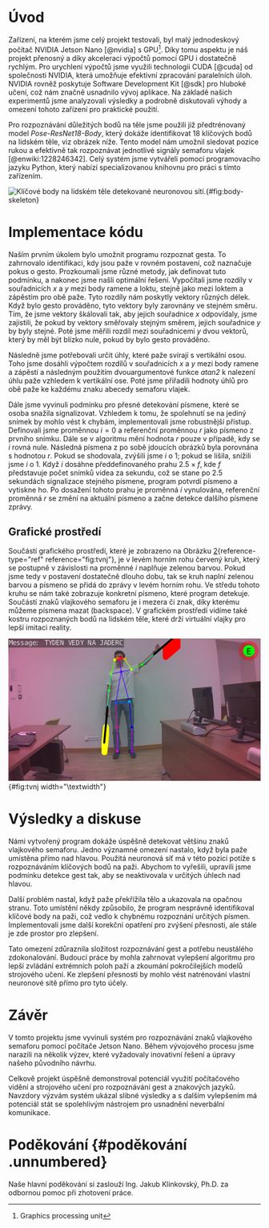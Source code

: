  

# Úvod

Zařízení, na kterém jsme celý projekt testovali, byl malý jednodeskový
počítač NVIDIA Jetson Nano [@nvidia] s GPU[^2]. Díky tomu aspektu je náš
projekt přenosný a díky akceleraci výpočtů pomocí GPU i dostatečně
rychlým. Pro urychlení výpočtů jsme využili technologii CUDA [@cuda] od
společnosti NVIDIA, která umožňuje efektivní zpracování paralelních
úloh. NVIDIA rovněž poskytuje Software Development Kit [@sdk] pro
hluboké učení, což nám značně usnadnilo vývoj aplikace. Na základě
našich experimentů jsme analyzovali výsledky a podrobně diskutovali
výhody a omezení tohoto zařízení pro praktické použití.

Pro rozpoznávání důležitých bodů na těle jsme použili již předtrénovaný
model *Pose-ResNet18-Body*, který dokáže identifikovat 18 klíčových bodů
na lidském těle, viz obrázek níže. Tento model nám umožnil sledovat pozice
rukou a efektivně tak rozpoznávat jednotlivé signály semaforu vlajek
[@enwiki:1228246342]. Celý systém jsme vytvářeli pomocí programovacího
jazyku Python, který nabízí specializovanou knihovnu pro práci s tímto
zařízením.

![Klíčové body na lidském těle detekované neuronovou
sítí.](images/body_skeleton.png){#fig:body-skeleton}

# Implementace kódu

Naším prvním úkolem bylo umožnit programu rozpoznat gesta. To zahrnovalo
identifikaci, kdy jsou paže v rovném postavení, což naznačuje pokus o
gesto. Prozkoumali jsme různé metody, jak definovat tuto podmínku, a
nakonec jsme našli optimální řešení. Vypočítali jsme rozdíly v
souřadnicích $x$ a $y$ mezi body ramene a loktu, stejně jako mezi loktem
a zápěstím pro obě paže. Tyto rozdíly nám poskytly vektory různých
délek. Když bylo gesto prováděno, tyto vektory byly zarovnány ve stejném
směru. Tím, že jsme vektory škálovali tak, aby jejich souřadnice $x$
odpovídaly, jsme zajistili, že pokud by vektory směřovaly stejným
směrem, jejich souřadnice $y$ by byly stejné. Poté jsme měřili rozdíl
mezi souřadnicemi $y$ dvou vektorů, který by měl být blízko nule, pokud
by bylo gesto prováděno.

Následně jsme potřebovali určit úhly, které paže svírají s vertikální
osou. Toho jsme dosáhli výpočtem rozdílů v souřadnicích $x$ a $y$ mezi
body ramene a zápěstí a následným použitím dvouargumentové funkce
*atan2* k nalezení úhlu paže vzhledem k vertikální ose. Poté jsme
přiřadili hodnoty úhlů pro obě paže ke každému znaku abecedy semaforu
vlajek.

Dále jsme vyvinuli podmínku pro přesné detekování písmene, které se
osoba snažila signalizovat. Vzhledem k tomu, že spolehnutí se na jediný
snímek by mohlo vést k chybám, implementovali jsme robustnější přístup.
Definovali jsme proměnnou $i = 0$ a referenční proměnnou $r$ jako
písmeno z prvního snímku. Dále se v algoritmu mění hodnota $r$ pouze v
případě, kdy se $i$ rovná nule. Následná písmena z po sobě jdoucích
obrázků byla porovnána s hodnotou $r$. Pokud se shodovala, zvýšili jsme
$i$ o 1; pokud se lišila, snížili jsme $i$ o 1. Když $i$ dosáhne
předdefinovaného prahu $2.5 \times f$, kde $f$ představuje počet snímků
videa za sekundu, což se stane po 2.5 sekundách signalizace stejného
písmene, program potvrdí písmeno a vytiskne ho. Po dosažení tohoto prahu
je proměnná $i$ vynulována, referenční proměnná $r$ se změní na aktuální
písmeno a začne detekce dalšího písmene zprávy.

## Grafické prostředí

Součástí grafického prostředí, které je zobrazeno na Obrázku
[2](#fig:tvnj){reference-type="ref" reference="fig:tvnj"}, je v levém
horním rohu červený kruh, který se postupně v závislosti na proměnné $i$
naplňuje zelenou barvou. Pokud jsme tedy v postavení dostatečně dlouho
dobu, tak se kruh naplní zelenou barvou a písmeno se přidá do zprávy v
levém horním rohu. Ve středu tohoto kruhu se nám také zobrazuje
konkretní písmeno, které program detekuje. Součástí znaků vlajkového
semaforu je i mezera či znak, díky kterému můžeme písmena mazat
(backspace). V grafickém prostředí vidíme také kostru rozpoznaných bodů
na lidském těle, které drží virtuální vlajky pro lepší imitaci reality.

![Grafické prostředí pro dekódování zprávy.](images/tvnj.png){#fig:tvnj
width="\\textwidth"}

# Výsledky a diskuse

Námi vytvořený program dokáže úspěšně detekovat většinu znaků vlajkového
semaforu. Jedno významné omezení nastalo, když byla paže umístěna přímo
nad hlavou. Použitá neuronová síť má v této pozici potíže s
rozpoznáváním klíčových bodů na paži. Abychom to vyřešili, upravili jsme
podmínku detekce gest tak, aby se neaktivovala v určitých úhlech nad
hlavou.

Další problém nastal, když paže překřížila tělo a ukazovala na opačnou
stranu. Toto umístění někdy způsobilo, že program nesprávně
identifikoval klíčové body na paži, což vedlo k chybnému rozpoznání
určitých písmen. Implementovali jsme další korekční opatření pro zvýšení
přesnosti, ale stále je zde prostor pro zlepšení.

Tato omezení zdůraznila složitost rozpoznávání gest a potřebu neustálého
zdokonalování. Budoucí práce by mohla zahrnovat vylepšení algoritmu pro
lepší zvládání extrémních poloh paží a zkoumání pokročilejších modelů
strojového učení. Ke zlepšení přesnosti by mohlo vést natrénování
vlastní neuronové sítě přímo pro tyto účely.

# Závěr

V tomto projektu jsme vyvinuli systém pro rozpoznávání znaků vlajkového
semaforu pomocí počítače Jetson Nano. Během vývojového procesu jsme
narazili na několik výzev, které vyžadovaly inovativní řešení a úpravy
našeho původního návrhu.

Celkově projekt úspěšně demonstroval potenciál využití počítačového
vidění a strojového učení pro rozpoznávání gest a znakových jazyků.
Navzdory výzvám systém ukázal slibné výsledky a s dalším vylepšením má
potenciál stát se spolehlivým nástrojem pro usnadnění neverbální
komunikace.

# Poděkování {#poděkování .unnumbered}

Naše hlavní poděkování si zaslouží Ing. Jakub Klinkovský, Ph.D. za
odbornou pomoc při zhotovení práce.

[^1]: Anglicky: *flag semophore*

[^2]: Graphics processing unit
